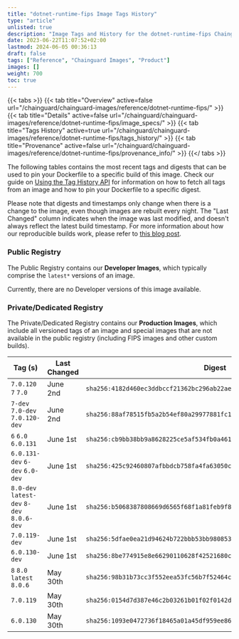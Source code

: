 ```yaml
---
title: "dotnet-runtime-fips Image Tags History"
type: "article"
unlisted: true
description: "Image Tags and History for the dotnet-runtime-fips Chainguard Image"
date: 2023-06-22T11:07:52+02:00
lastmod: 2024-06-05 00:36:13
draft: false
tags: ["Reference", "Chainguard Images", "Product"]
images: []
weight: 700
toc: true
---
```


{{< tabs >}}
{{< tab title="Overview" active=false url="/chainguard/chainguard-images/reference/dotnet-runtime-fips/" >}}
{{< tab title="Details" active=false url="/chainguard/chainguard-images/reference/dotnet-runtime-fips/image_specs/" >}}
{{< tab title="Tags History" active=true url="/chainguard/chainguard-images/reference/dotnet-runtime-fips/tags_history/" >}}
{{< tab title="Provenance" active=false url="/chainguard/chainguard-images/reference/dotnet-runtime-fips/provenance_info/" >}}
{{</ tabs >}}

The following tables contains the most recent tags and digests that can be used to pin your Dockerfile to a specific build of this image. Check our guide on [Using the Tag History API](/chainguard/chainguard-images/using-the-tag-history-api/) for information on how to fetch all tags from an image and how to pin your Dockerfile to a specific digest.

Please note that digests and timestamps only change when there is a change to the image, even though images are rebuilt every night. The "Last Changed" column indicates when the image was last modified, and doesn't always reflect the latest build timestamp. For more information about how our reproducible builds work, please refer to [this blog post](https://www.chainguard.dev/unchained/reproducing-chainguards-reproducible-image-builds).

### Public Registry
The Public Registry contains our **Developer Images**, which typically comprise the `latest*` versions of an image.

Currently, there are no Developer versions of this image available.

### Private/Dedicated Registry
The Private/Dedicated Registry contains our **Production Images**, which include all versioned tags of an image and special images that are not available in the public registry (including FIPS images and other custom builds).

| Tag (s)                                     | Last Changed | Digest                                                                    |
|---------------------------------------------|--------------|---------------------------------------------------------------------------|
|  `7.0.120` `7` `7.0`                        | June 2nd     | `sha256:4182d460ec3ddbccf21362bc296ab22aeee1676cef4317f9d416e61a45d9d372` |
|  `7-dev` `7.0-dev` `7.0.120-dev`            | June 2nd     | `sha256:88af78515fb5a2b54ef80a29977881fc1a2d6782ce1eb5e72fba61d115903835` |
|  `6` `6.0` `6.0.131`                        | June 1st     | `sha256:cb9bb38bb9a8628225ce5af534fb0a4614a5fc5a9859e6912be8924d4e546370` |
|  `6.0.131-dev` `6-dev` `6.0-dev`            | June 1st     | `sha256:425c92460807afbbdcb758fa4fa63050c736f1896034b75433792f3923418d93` |
|  `8.0-dev` `latest-dev` `8-dev` `8.0.6-dev` | June 1st     | `sha256:b5068387808669d6565f68f1a81feb9f819dbc2370036ae5b0e6d99123875528` |
|  `7.0.119-dev`                              | June 1st     | `sha256:5dfae0ea21d94624b722bbb53bb98085365dc87a4cb50e1c7bcb732924751e3a` |
|  `6.0.130-dev`                              | June 1st     | `sha256:8be774915e8e66290110628f42521680c09075fdb2f4b464530dfe6ca2394a20` |
|  `8` `8.0` `latest` `8.0.6`                 | May 30th     | `sha256:98b31b73cc3f552eea53fc56b7f52464c7e53c994f210332d44b5d5ac290cc38` |
|  `7.0.119`                                  | May 30th     | `sha256:0154d7d387e46c2b03261b01f02f0142d690d6233fad0de3225c570215c97b91` |
|  `6.0.130`                                  | May 30th     | `sha256:1093e0472736f18465a01a45df959ee86c4918634e7d01ba54fd7feaf7cf9688` |


